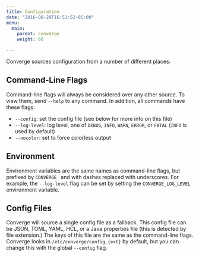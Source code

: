 ```yaml
---
title: Configuration
date: "2016-08-29T16:51:52-05:00"
menu:
  main:
    parent: converge
    weight: 60

---
```


Converge sources configuration from a number of different places:

## Command-Line Flags

Command-line flags will always be considered over any other source. To view
them, send `--help` to any command. In addition, all commands have these flags:

- `--config`: set the config file (see below for more info on this file)
- `--log-level`: log level, one of `DEBUG`, `INFO`, `WARN`, `ERROR`, or `FATAL`
  (`INFO` is used by default)
- `--nocolor`: set to force colorless output

## Environment

Environment variables are the same names as command-line flags, but prefixed by
`CONVERGE_` and with dashes replaced with underscores. For example, the
`--log-level` flag can be set by setting the `CONVERGE_LOG_LEVEL` environment
variable.

## Config Files

Converge will source a single config file as a fallback. This config file can be
JSON, TOML, YAML, HCL, or a Java properties file (this is detected by file
extension.) The keys of this file are the same as the command-line flags.
Converge looks in `/etc/converge/config.{ext}` by default, but you can change
this with the global `--config` flag.
